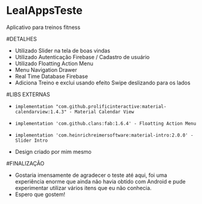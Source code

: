 # LealAppsTeste
Aplicativo para treinos fitness

#DETALHES
- Utilizado Slider na tela de boas vindas
- Utilizado Autenticação Firebase / Cadastro de usuário
- Utilizado Floatting Action Menu
- Menu Navigation Drawer
- Real Time Database Firebase
- Adiciona Treino e exclui usando efeito Swipe deslizando para os lados 

#LIBS EXTERNAS
-     implementation "com.github.prolificinteractive:material-calendarview:1.4.3" - Material Calendar View
-     implementation 'com.github.clans:fab:1.6.4' - Floatting Action Menu
-     implementation 'com.heinrichreimersoftware:material-intro:2.0.0' - Slider Intro

- Design criado por mim mesmo

#FINALIZAÇÃO
- Gostaria imensamente de agradecer o teste até aqui, foi uma experiência enorme que ainda não havia obtido com Android e pude experimentar utilizar vários itens que eu não conhecia.
- Espero que gostem!
